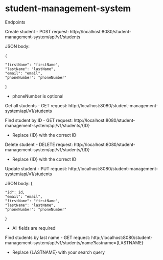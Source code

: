 # student-management-system

Endpoints

Create student - 
POST request:
http://localhost:8080/student-management-system/api/v1/students

JSON body:

{

    "firstName": "firstName",
    "lastName": "lastName",
    "email": "email",
    "phoneNumber": "phoneNumber"
}
- phoneNumber is optional


Get all students - 
GET request:
http://localhost:8080/student-management-system/api/v1/students


Find student by ID - 
GET request:
http://localhost:8080/student-management-system/api/v1/students/{ID}

- Replace {ID} with the correct ID


Delete student - 
DELETE request:
http://localhost:8080/student-management-system/api/v1/students/{ID}

- Replace {ID} with the correct ID


Update student - 
PUT request:
http://localhost:8080/student-management-system/api/v1/students

JSON body:
{

    "id": id,
    "email": "email",
    "firstName": "firstName",
    "lastName": "lastName",
    "phoneNumber": "phoneNumber"
}

- All fields are required


Find students by last name - 
GET request:
http://localhost:8080/student-management-system/api/v1/students/name?lastname={LASTNAME}

- Replace {LASTNAME} with your search query
